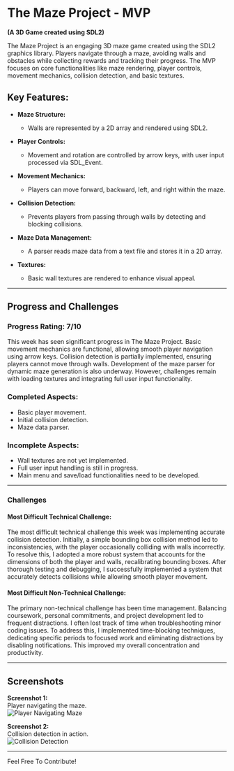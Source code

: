 # The Maze Project - MVP
**(A 3D Game created using SDL2)**

The Maze Project is an engaging 3D maze game created using the SDL2 graphics library. Players navigate through a maze, avoiding walls and obstacles while collecting rewards and tracking their progress. The MVP focuses on core functionalities like maze rendering, player controls, movement mechanics, collision detection, and basic textures.

## Key Features:

- **Maze Structure:**  
  - Walls are represented by a 2D array and rendered using SDL2.

- **Player Controls:**  
  - Movement and rotation are controlled by arrow keys, with user input processed via SDL_Event.

- **Movement Mechanics:**  
  - Players can move forward, backward, left, and right within the maze.

- **Collision Detection:**  
  - Prevents players from passing through walls by detecting and blocking collisions.

- **Maze Data Management:**  
  - A parser reads maze data from a text file and stores it in a 2D array.

- **Textures:**  
  - Basic wall textures are rendered to enhance visual appeal.

---

## Progress and Challenges

### Progress Rating: **7/10**

This week has seen significant progress in The Maze Project. Basic movement mechanics are functional, allowing smooth player navigation using arrow keys. Collision detection is partially implemented, ensuring players cannot move through walls. Development of the maze parser for dynamic maze generation is also underway. However, challenges remain with loading textures and integrating full user input functionality.

### Completed Aspects:
- Basic player movement.
- Initial collision detection.
- Maze data parser.

### Incomplete Aspects:
- Wall textures are not yet implemented.
- Full user input handling is still in progress.
- Main menu and save/load functionalities need to be developed.

---

### Challenges

#### Most Difficult Technical Challenge:
The most difficult technical challenge this week was implementing accurate collision detection. Initially, a simple bounding box collision method led to inconsistencies, with the player occasionally colliding with walls incorrectly. To resolve this, I adopted a more robust system that accounts for the dimensions of both the player and walls, recalibrating bounding boxes. After thorough testing and debugging, I successfully implemented a system that accurately detects collisions while allowing smooth player movement.

#### Most Difficult Non-Technical Challenge:
The primary non-technical challenge has been time management. Balancing coursework, personal commitments, and project development led to frequent distractions. I often lost track of time when troubleshooting minor coding issues. To address this, I implemented time-blocking techniques, dedicating specific periods to focused work and eliminating distractions by disabling notifications. This improved my overall concentration and productivity.

---

## Screenshots

**Screenshot 1:**  
Player navigating the maze.  
![Player Navigating Maze](https://i.postimg.cc/RVkMC982/1.png)

**Screenshot 2:**  
Collision detection in action.  
![Collision Detection](https://i.postimg.cc/GmvbHVnt/2.png)

---

Feel Free To Contribute!
